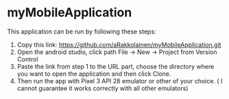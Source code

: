 # myMobileApplication
This application can be run by following these steps: 
1. Copy this link: https://github.com/aRakkolainen/myMobileApplication.git 
2. Open the android studio, click path File -> New -> Project from Version Control
3. Paste the link from step 1 to the URL part, choose the directory where you want to open the application and then click Clone. 
4. Then run the app with Pixel 3 API 28 emulator or other of your choice. ( I cannot guarantee it works correctly with all other emulators)
